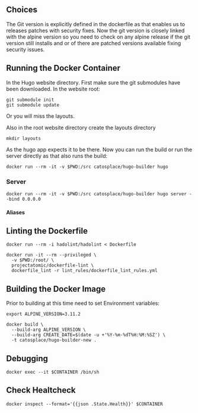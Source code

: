 ## Choices 

The Git version is explicitly defined in the dockerfile as that enables us to releases patches with security fixes. Now the git version is closely linked with the alpine version so you need to check on any alpine release if the git version still installs and or of there are patched versions available fixing security issues. 


## Running the Docker Container


In the Hugo website directory.
First make sure the git submodules have been downloaded. 
In the website root: 
```
git submodule init
git submodule update
```
Or you will miss the layouts. 

Also in the root website directory create the layouts directory
```
mkdir layouts
```
As the hugo app expects it to be there. 
Now you can run the build or run the server directly as that also runs the build:

```
docker run --rm -it -v $PWD:/src catosplace/hugo-builder hugo 
```

### Server

```
docker run --rm -it -v $PWD:/src catosplace/hugo-builder hugo server --bind 0.0.0.0
```

#### Aliases   

## Linting the Dockerfile

```
docker run --rm -i hadolint/hadolint < Dockerfile
```

```
docker run -it --rm --privileged \
  -v $PWD:/root/ \
  projectatomic/dockerfile-lint \
  dockerfile_lint -r lint_rules/dockerfile_lint_rules.yml
```

## Building the Docker Image

Prior to building at this time need to set Environment variables:

```
export ALPINE_VERSION=3.11.2
```

```
docker build \
  --build-arg ALPINE_VERSION \
  --build-arg CREATE_DATE=$(date -u +'%Y-%m-%dT%H:%M:%SZ') \
  -t catosplace/hugo-builder-new .
```

## Debugging

```
docker exec --it $CONTAINER /bin/sh
```

## Check Healtcheck

```
docker inspect --format='{{json .State.Health}}' $CONTAINER
```
